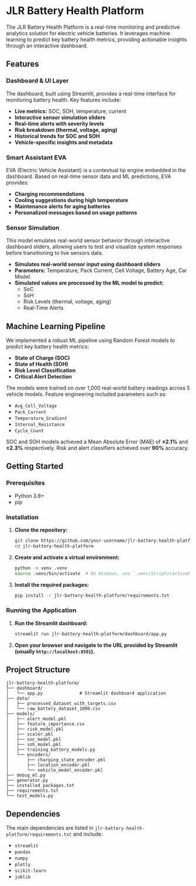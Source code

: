 # JLR Battery Health Platform

The JLR Battery Health Platform is a real-time monitoring and predictive analytics solution for electric vehicle batteries. It leverages machine learning to predict key battery health metrics, providing actionable insights through an interactive dashboard.

## Features

### Dashboard & UI Layer

The dashboard, built using Streamlit, provides a real-time interface for monitoring battery health. Key features include:

*   **Live metrics:** SOC, SOH, temperature, current
*   **Interactive sensor simulation sliders**
*   **Real-time alerts with severity levels**
*   **Risk breakdown (thermal, voltage, aging)**
*   **Historical trends for SOC and SOH**
*   **Vehicle-specific insights and metadata**

### Smart Assistant EVA

EVA (Electric Vehicle Assistant) is a contextual tip engine embedded in the dashboard. Based on real-time sensor data and ML predictions, EVA provides:

*   **Charging recommendations**
*   **Cooling suggestions during high temperature**
*   **Maintenance alerts for aging batteries**
*   **Personalized messages based on usage patterns**

### Sensor Simulation

This model emulates real-world sensor behavior through interactive dashboard sliders, allowing users to test and visualize system responses before transitioning to live sensors data.

*   **Simulates real-world sensor input using dashboard sliders**
*   **Parameters:** Temperature, Pack Current, Cell Voltage, Battery Age, Car Model.
*   **Simulated values are processed by the ML model to predict:**
    *   SoC
    *   SoH
    *   Risk Levels (thermal, voltage, aging)
    *   Real-Time Alerts

## Machine Learning Pipeline

We implemented a robust ML pipeline using Random Forest models to predict key battery health metrics:

*   **State of Charge (SOC)**
*   **State of Health (SOH)**
*   **Risk Level Classification**
*   **Critical Alert Detection**

The models were trained on over 1,000 real-world battery readings across 5 vehicle models. Feature engineering included parameters such as:

*   `Avg_Cell_Voltage`
*   `Pack_Current`
*   `Temperature_Gradient`
*   `Internal_Resistance`
*   `Cycle_Count`

SOC and SOH models achieved a Mean Absolute Error (MAE) of **±2.1%** and **±2.3%** respectively. Risk and alert classifiers achieved over **90%** accuracy.

## Getting Started

### Prerequisites

*   Python 3.8+
*   pip

### Installation

1.  **Clone the repository:**

    ```bash
    git clone https://github.com/your-username/jlr-battery-health-platform.git
    cd jlr-battery-health-platform
    ```

2.  **Create and activate a virtual environment:**

    ```bash
    python -m venv .venv
    source .venv/bin/activate  # On Windows, use `.venv\Scripts\activate`
    ```

3.  **Install the required packages:**

    ```bash
    pip install -r jlr-battery-health-platform/requirements.txt
    ```

### Running the Application

1.  **Run the Streamlit dashboard:**

    ```bash
    streamlit run jlr-battery-health-platform/dashboard/app.py
    ```

2.  **Open your browser and navigate to the URL provided by Streamlit (usually `http://localhost:8501`).**

## Project Structure

```
jlr-battery-health-platform/
├── dashboard/
│   └── app.py              # Streamlit dashboard application
├── data/
│   ├── processed_dataset_with_targets.csv
│   └── raw_battery_dataset_1000.csv
├── models/
│   ├── alert_model.pkl
│   ├── feature_importance.csv
│   ├── risk_model.pkl
│   ├── scaler.pkl
│   ├── soc_model.pkl
│   ├── soh_model.pkl
│   ├── training_battery_models.py
│   └── encoders/
│       ├── charging_state_encoder.pkl
│       ├── location_encoder.pkl
│       └── vehicle_model_encoder.pkl
├── debug_ml.py
├── generator.py
├── installed_packages.txt
├── requirements.txt
└── test_models.py
```

## Dependencies

The main dependencies are listed in `jlr-battery-health-platform/requirements.txt` and include:

*   `streamlit`
*   `pandas`
*   `numpy`
*   `plotly`
*   `scikit-learn`
*   `joblib`
